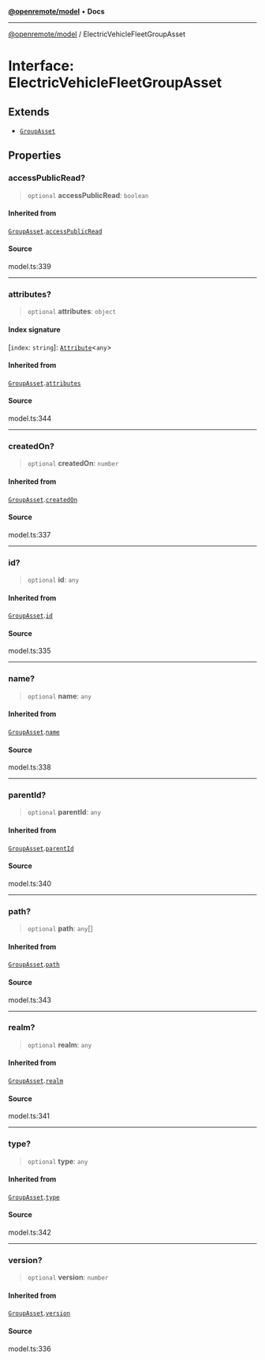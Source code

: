 [**@openremote/model**](../README.md) • **Docs**

***

[@openremote/model](../globals.md) / ElectricVehicleFleetGroupAsset

# Interface: ElectricVehicleFleetGroupAsset

## Extends

- [`GroupAsset`](GroupAsset.md)

## Properties

### accessPublicRead?

> `optional` **accessPublicRead**: `boolean`

#### Inherited from

[`GroupAsset`](GroupAsset.md).[`accessPublicRead`](GroupAsset.md#accesspublicread)

#### Source

model.ts:339

***

### attributes?

> `optional` **attributes**: `object`

#### Index signature

 \[`index`: `string`\]: [`Attribute`](Attribute.md)\<`any`\>

#### Inherited from

[`GroupAsset`](GroupAsset.md).[`attributes`](GroupAsset.md#attributes)

#### Source

model.ts:344

***

### createdOn?

> `optional` **createdOn**: `number`

#### Inherited from

[`GroupAsset`](GroupAsset.md).[`createdOn`](GroupAsset.md#createdon)

#### Source

model.ts:337

***

### id?

> `optional` **id**: `any`

#### Inherited from

[`GroupAsset`](GroupAsset.md).[`id`](GroupAsset.md#id)

#### Source

model.ts:335

***

### name?

> `optional` **name**: `any`

#### Inherited from

[`GroupAsset`](GroupAsset.md).[`name`](GroupAsset.md#name)

#### Source

model.ts:338

***

### parentId?

> `optional` **parentId**: `any`

#### Inherited from

[`GroupAsset`](GroupAsset.md).[`parentId`](GroupAsset.md#parentid)

#### Source

model.ts:340

***

### path?

> `optional` **path**: `any`[]

#### Inherited from

[`GroupAsset`](GroupAsset.md).[`path`](GroupAsset.md#path)

#### Source

model.ts:343

***

### realm?

> `optional` **realm**: `any`

#### Inherited from

[`GroupAsset`](GroupAsset.md).[`realm`](GroupAsset.md#realm)

#### Source

model.ts:341

***

### type?

> `optional` **type**: `any`

#### Inherited from

[`GroupAsset`](GroupAsset.md).[`type`](GroupAsset.md#type)

#### Source

model.ts:342

***

### version?

> `optional` **version**: `number`

#### Inherited from

[`GroupAsset`](GroupAsset.md).[`version`](GroupAsset.md#version)

#### Source

model.ts:336
